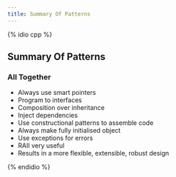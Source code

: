 ```yaml
---
title: Summary Of Patterns
---
```


{% idio cpp %}

## Summary Of Patterns 

### All Together

* Always use smart pointers
* Program to interfaces
* Composition over inheritance
* Inject dependencies
* Use constructional patterns to assemble code
* Always make fully initialised object
* Use exceptions for errors
* RAII very useful 
* Results in a more flexible, extensible, robust design

{% endidio %}
